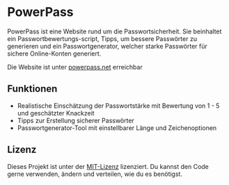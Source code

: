 # PowerPass

PowerPass ist eine Website rund um die Passwortsicherheit. Sie beinhaltet ein Passwortbewertungs-script, Tipps, um bessere Passwörter zu generieren und ein Passwortgenerator, welcher starke Passwörter für sichere Online-Konten generiert.

Die Website ist unter [powerpass.net](https://powerpass.net/) erreichbar

## Funktionen

- Realistische Einschätzung der Passwortstärke mit Bewertung von 1 - 5 und geschätzter Knackzeit
- Tipps zur Erstellung sicherer Passwörter
- Passwortgenerator-Tool mit einstellbarer Länge und Zeichenoptionen

## Lizenz

Dieses Projekt ist unter der [MIT-Lizenz](LICENSE) lizenziert. Du kannst den Code gerne verwenden, ändern und verteilen, wie du es benötigst.

